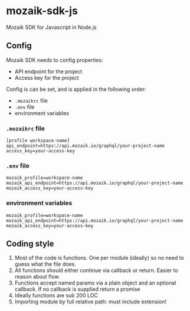 # mozaik-sdk-js

Mozaik SDK for Javascript in Node.js

## Config

Mozaik SDK needs to config properties:

-   API endpoint for the project
-   Access key for the project

Config is can be set, and is applied in the following order:

-   `.mozaikrc` file
-   `.env` file
-   environment variables

### `.mozaikrc` file

```
[profile workspace-name]
api_endpoint=https://api.mozaik.io/graphql/your-project-name
access_key=your-access-key
```

### `.env` file

```
mozaik_profile=workspace-name
mozaik_api_endpoint=https://api.mozaik.io/graphql/your-project-name
mozaik_access_key=your-access-key
```

### environment variables

```
mozaik_profile=workspace-name
mozaik_api_endpoint=https://api.mozaik.io/graphql/your-project-name
mozaik_access_key=your-access-key
```

## Coding style

1.  Most of the code is functions. One per module (ideally) so no need to guess what the file does.
1.  All functions should either continue via callback or return. Easier to reason about flow.
1.  Functions accept named params via a plain object and an optional callback. If no callback is supplied return a promise
1.  Ideally functions are sub 200 LOC
1.  Importing module by full relative path: must include extension!
